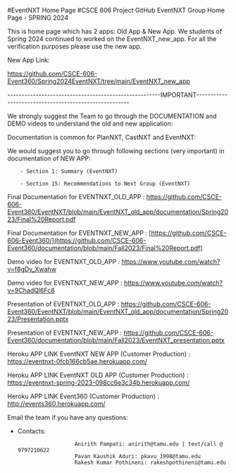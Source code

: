 #EventNXT Home Page
#CSCE 606 Project GitHub EventNXT Group Home Page - SPRING 2024

This is home page which has 2 apps: Old App & New App.
We students of Spring 2024 continued to worked on the EventNXT_new_app. For all the verification purposes please use the new app.

New App Link:

https://github.com/CSCE-606-Event360/Spring2024EventNXT/tree/main/EventNXT_new_app

------------------------------------------------------IMPORTANT------------------------------------------------------

We strongly suggest the Team to go through the DOCUMENTATION and DEMO videos to understand the old and new application:

Documentation is common for PlanNXT, CastNXT and EventNXT:

We would suggest you to go through following sections (very important) in documentation of NEW APP:

        - Section 1: Summary (EventNXT)
        
        - Section 15: Recommendations to Next Group (EventNXT)
        

Final Documentation for EVENTNXT_OLD_APP : https://github.com/CSCE-606-Event360/EventNXT/blob/main/EventNXT_old_app/documentation/Spring2023/Final%20Report.pdf

Final Documentation for EVENTNXT_NEW_APP : [https://github.com/CSCE-606-Event360/](https://github.com/CSCE-606-Event360/documentation/blob/main/Fall2023/Final%20Report.pdf)

Demo video for EVENTNXT_OLD_APP : https://www.youtube.com/watch?v=f8gDy_Xwahw

Demo video for EVENTNXT_NEW_APP : https://www.youtube.com/watch?v=9ChadQl6Fc8

Presentation of EVENTNXT_OLD_APP : https://github.com/CSCE-606-Event360/EventNXT/blob/main/EventNXT_old_app/documentation/Spring2023/Presentation.pptx

Presentation of EVENTNXT_NEW_APP : https://github.com/CSCE-606-Event360/documentation/blob/main/Fall2023/EventNXT_presentation.pptx

Heroku APP LINK EventNXT NEW APP (Customer Production) : https://eventnxt-0fcb166cb5ae.herokuapp.com/

Heroku APP LINK EventNXT OLD APP (Customer Production) : https://eventnxt-spring-2023-098cc6e3c34b.herokuapp.com/

Heroku APP LINK Event360 (Customer Production) : http://events360.herokuapp.com/

Email the team if you have any questions:

- Contacts:
                
                        Anirith Pampati: anirith@tamu.edu | text/call @ 9797210622
                        Pavan Kaushik Aduri: pkavu_1998@tamu.edu
                        Rakesh Kumar Pothineni: rakeshpothineni@tamu.edu



